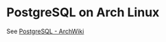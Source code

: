 # PostgreSQL on Arch Linux

See [PostgreSQL - ArchWiki](https://wiki.archlinux.org/index.php/PostgreSQL)
